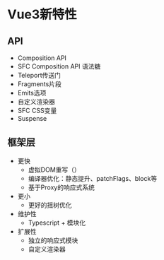 # Vue3新特性

## API

- Composition API
- SFC Composition API 语法糖
- Teleport传送门
- Fragments片段
- Emits选项
- 自定义渲染器
- SFC CSS变量
- Suspense

## 框架层

- 更快
  - 虚拟DOM重写（）
  - 编译器优化：静态提升、patchFlags、block等
  - 基于Proxy的响应式系统
- 更小
  - 更好的摇树优化
- 维护性
  - Typescript + 模块化
- 扩展性
  - 独立的响应式模块
  - 自定义渲染器